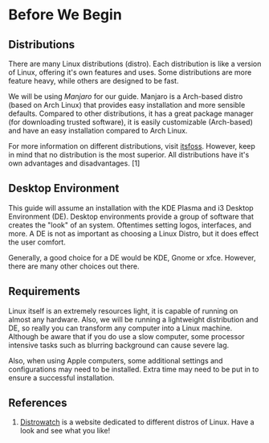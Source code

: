 # Before We Begin

## Distributions
There are many Linux distributions (distro). Each distribution is like a version of Linux, offering it's own features and uses. Some distributions are more feature heavy, while others are designed to be fast. 
  
We will be using *Manjaro* for our guide. Manjaro is a Arch-based distro (based on Arch Linux) that provides easy installation and more sensible defaults. Compared to other distributions, it has a great package manager (for downloading trusted software), it is easily customizable (Arch-based) and have an easy installation compared to Arch Linux.
  
For more information on different distributions, visit [itsfoss](https://itsfoss.com/best-linux-distributions/). However, keep in mind that no distribution is the most superior. All distributions have it's own advantages and disadvantages. [1]

## Desktop Environment
This guide will assume an installation with the KDE Plasma and i3 Desktop Environment (DE). Desktop environments provide a group of software that creates the "look" of an system. Oftentimes setting logos, interfaces, and more. A DE is not as important as choosing a Linux Distro, but it does effect the user comfort.
  
Generally, a good choice for a DE would be KDE, Gnome or xfce. However, there are many other choices out there.

## Requirements
Linux itself is an extremely resources light, it is capable of running on almost any hardware. Also, we will be running a lightweight distribution and DE, so really you can transform any computer into a Linux machine. Although be aware that if you do use a slow computer, some processor intensive tasks such as blurring background can cause severe lag.
  
Also, when using Apple computers, some additional settings and configurations may need to be installed. Extra time may need to be put in to ensure a successful installation.

## References
1. [Distrowatch](distrowatch.com) is a website dedicated to different distros of Linux. Have a look and see what you like!
